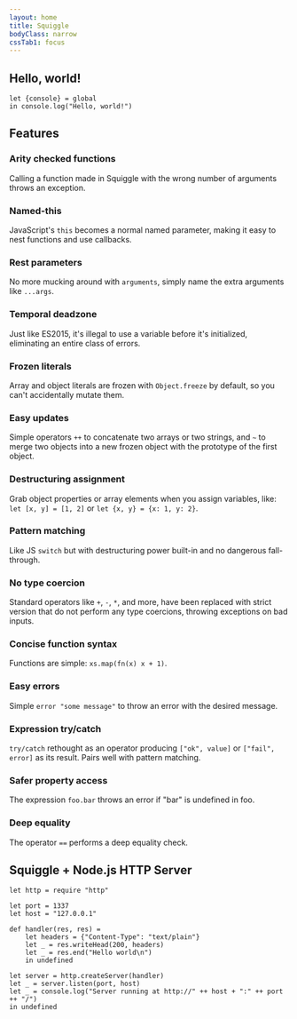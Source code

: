 ```yaml
---
layout: home
title: Squiggle
bodyClass: narrow
cssTab1: focus
---
```


## Hello, world!

```squiggle
let {console} = global
in console.log("Hello, world!")
```

## Features

<div class="feature-list">
    <div class="feature">
        <h3>Arity checked functions</h3>
        <p>
            Calling a function made in Squiggle with the wrong number of
            arguments throws an exception.
        </p>
    </div>
    <div class="feature">
        <h3>Named-this</h3>
        <p>
            JavaScript's <code>this</code> becomes a normal named parameter,
            making it easy to nest functions and use callbacks.
        </p>
    </div>
    <div class="feature">
        <h3>Rest parameters</h3>
        <p>
            No more mucking around with <code>arguments</code>, simply name the extra arguments like <code>...args</code>.
        </p>
    </div>
    <div class="feature">
        <h3>Temporal deadzone</h3>
        <p>
            Just like ES2015, it's illegal to use a variable before it's initialized, eliminating an entire class of errors.
        </p>
    </div>
    <div class="feature">
        <h3>Frozen literals</h3>
        <p>
            Array and object literals are frozen with <code>Object.freeze</code> by default, so you can't accidentally mutate them.
        </p>
    </div>
    <div class="feature">
        <h3>Easy updates</h3>
        <p>
            Simple operators <code>++</code> to concatenate two arrays or two strings, and <code>~</code> to merge two objects into a new frozen object with the prototype of the first object.
        </p>
    </div>
    <div class="feature">
        <h3>Destructuring assignment</h3>
        <p>
            Grab object properties or array elements when you assign variables, like: <code>let [x, y] = [1, 2]</code> or <code>let {x, y} = {x: 1, y: 2}</code>.
        </p>
    </div>
    <div class="feature">
        <h3>Pattern matching</h3>
        <p>
            Like JS <code>switch</code> but with destructuring power built-in and no dangerous fall-through.
        </p>
    </div>
    <div class="feature">
        <h3>No type coercion</h3>
        <p>
            Standard operators like <code>+</code>, <code>-</code>, <code>*</code>, and more, have been replaced with strict version that do not perform any type coercions, throwing exceptions on bad inputs.
        </p>
    </div>
    <div class="feature">
        <h3>Concise function syntax</h3>
        <p>
            Functions are simple: <code>xs.map(fn(x) x + 1)</code>.
        </p>
    </div>
    <div class="feature">
        <h3>Easy errors</h3>
        <p>
            Simple <code>error "some message"</code> to throw an error with the desired message.
        </p>
    </div>
    <div class="feature">
        <h3>Expression try/catch</h3>
        <p>
            <code>try/catch</code> rethought as an operator producing <code>["ok", value]</code> or <code>["fail", error]</code> as its result. Pairs well with pattern matching.
        </p>
    </div>
    <div class="feature">
        <h3>Safer property access</h3>
        <p>
            The expression <code>foo.bar</code> throws an error if "bar" is undefined in foo.
        </p>
    </div>
    <div class="feature">
        <h3>Deep equality</h3>
        <p>
            The operator <code>==</code> performs a deep equality check.
        </p>
    </div>
</div>

## Squiggle + Node.js HTTP Server

```squiggle
let http = require "http"

let port = 1337
let host = "127.0.0.1"

def handler(res, res) =
    let headers = {"Content-Type": "text/plain"}
    let _ = res.writeHead(200, headers)
    let _ = res.end("Hello world\n")
    in undefined

let server = http.createServer(handler)
let _ = server.listen(port, host)
let _ = console.log("Server running at http://" ++ host + ":" ++ port ++ "/")
in undefined
```
